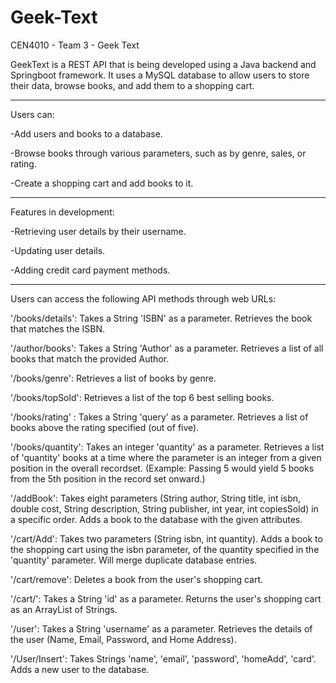 # Geek-Text
CEN4010 - Team 3 - Geek Text

GeekText is a REST API that is being developed using a Java backend and Springboot framework. It uses a MySQL database to allow users to 
store their data, browse books, and add them to a shopping cart. 

-------------------
Users can: 

-Add users and books to a database.

-Browse books through various parameters, such as by genre, sales, or rating.

-Create a shopping cart and add books to it.

-------------------

Features in development:

-Retrieving user details by their username.

-Updating user details.

-Adding credit card payment methods.

-------------------

Users can access the following API methods through web URLs:

'/books/details': Takes a String 'ISBN' as a parameter. Retrieves the book that matches the ISBN. 

'/author/books': Takes a String 'Author' as a parameter. Retrieves a list of all books that match the provided Author.

'/books/genre': Retrieves a list of books by genre.

'/books/topSold': Retrieves a list of the top 6 best selling books.

'/books/rating' : Takes a String 'query' as a parameter. Retrieves a list of books above the rating specified (out of five).

'/books/quantity': Takes an integer 'quantity' as a parameter. Retrieves a list of 'quantity' books at a time where the parameter is an integer from a given position in the overall recordset. (Example: Passing 5 would yield 5 books from the 5th position in the record set onward.)

'/addBook': Takes eight parameters (String author, String title, int isbn, double cost, String description, String publisher, int year, int copiesSold) in a specific order. Adds a book to the database with the given attributes. 

'/cart/Add': Takes two parameters (String isbn, int quantity). Adds a book to the shopping cart using the isbn parameter, of the quantity specified in the 'quantity' parameter. Will merge duplicate database entries.

'/cart/remove': Deletes a book from the user's shopping cart.

'/cart/': Takes a String 'id' as a parameter. Returns the user's shopping cart as an ArrayList of Strings.

'/user': Takes a String 'username' as a parameter. Retrieves the details of the user (Name, Email, Password, and Home Address).

'/User/Insert': Takes Strings 'name', 'email', 'password', 'homeAdd', 'card'. Adds a new user to the database.
